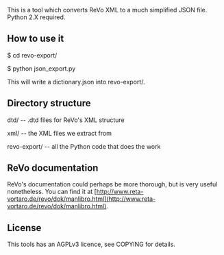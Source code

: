 This is a tool which converts ReVo XML to a much simplified JSON
file. Python 2.X required.

How to use it
-------------

$ cd revo-export/

$ python json_export.py

This will write a dictionary.json into revo-export/.

Directory structure
-------------------

dtd/ -- .dtd files for ReVo's XML structure

xml/ -- the XML files we extract from

revo-export/ -- all the Python code that does the work

ReVo documentation
------------------

ReVo's documentation could perhaps be more thorough, but is very
useful nonetheless. You can find it at
[http://www.reta-vortaro.de/revo/dok/manlibro.html](http://www.reta-vortaro.de/revo/dok/manlibro.html).


License
-------

This tools has an AGPLv3 licence, see COPYING for details.
